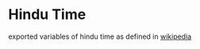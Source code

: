 Hindu Time
==========

exported variables of hindu time as defined in [wikipedia](http://en.wikipedia.org/wiki/Hindu_units_of_time)
